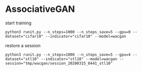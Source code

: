 # AssociativeGAN
start training
```
python3 runit.py --n_steps=1000 --n_steps_save=5 --gpu=0 --dataset="cifar10" --indicator="cifar10" --model=wacgan
```


restore a session
```
python3 runit.py --n_steps=1000 --n_steps_save=5 --gpu=4 --dataset="stl10" --indicator="stl10" --model=wacgan --session="tmp/wacgan/session_20200315_0441_stl10"
```
